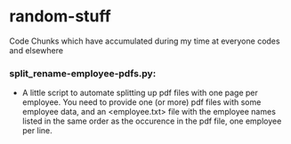 # random-stuff
Code Chunks which have accumulated during my time at everyone codes and elsewhere

### split_rename-employee-pdfs.py:
- A little script to automate splitting up pdf files with one page per employee. You need to provide one (or more) pdf files with some employee data, and an <employee.txt> file with the employee names listed in the same order as the occurence in the pdf file, one employee per line. 